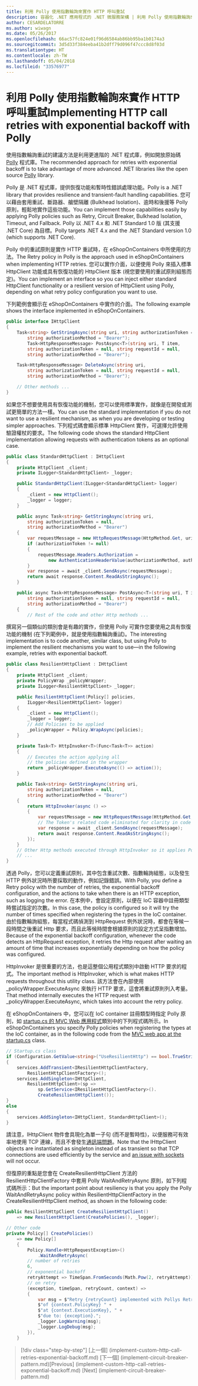 ```yaml
---
title: 利用 Polly 使用指數輪詢來實作 HTTP 呼叫重試
description: 容器化 .NET 應用程式的 .NET 微服務架構 | 利用 Polly 使用指數輪詢來實作 HTTP 呼叫重試
author: CESARDELATORRE
ms.author: wiwagn
ms.date: 05/26/2017
ms.openlocfilehash: 66ac57fc824e01f96d6584ab86bb95ba1b0174a3
ms.sourcegitcommit: 3d5d33f384eeba41b2dff79d096f47ccc8d8f03d
ms.translationtype: HT
ms.contentlocale: zh-TW
ms.lasthandoff: 05/04/2018
ms.locfileid: "33576977"
---
```

# <a name="implementing-http-call-retries-with-exponential-backoff-with-polly"></a><span data-ttu-id="9413b-103">利用 Polly 使用指數輪詢來實作 HTTP 呼叫重試</span><span class="sxs-lookup"><span data-stu-id="9413b-103">Implementing HTTP call retries with exponential backoff with Polly</span></span>

<span data-ttu-id="9413b-104">使用指數輪詢重試的建議方法是利用更進階的 .NET 程式庫，例如開放原始碼 [Polly](https://github.com/App-vNext/Polly) 程式庫。</span><span class="sxs-lookup"><span data-stu-id="9413b-104">The recommended approach for retries with exponential backoff is to take advantage of more advanced .NET libraries like the open source [Polly](https://github.com/App-vNext/Polly) library.</span></span>

<span data-ttu-id="9413b-105">Polly 是 .NET 程式庫，提供恢復功能和暫時性錯誤處理功能。</span><span class="sxs-lookup"><span data-stu-id="9413b-105">Polly is a .NET library that provides resilience and transient-fault handling capabilities.</span></span> <span data-ttu-id="9413b-106">您可以藉由套用重試、斷路器、艙壁隔離 (Bulkhead Isolation)、逾時和後援等 Polly 原則，輕鬆地實作這些功能。</span><span class="sxs-lookup"><span data-stu-id="9413b-106">You can implement those capabilities easily by applying Polly policies such as Retry, Circuit Breaker, Bulkhead Isolation, Timeout, and Fallback.</span></span> <span data-ttu-id="9413b-107">Polly 以 .NET 4.x 和 .NET Standard 1.0 版 (其支援 .NET Core) 為目標。</span><span class="sxs-lookup"><span data-stu-id="9413b-107">Polly targets .NET 4.x and the .NET Standard version 1.0 (which supports .NET Core).</span></span>

<span data-ttu-id="9413b-108">Polly 中的重試原則是實作 HTTP 重試時，在 eShopOnContainers 中所使用的方法。</span><span class="sxs-lookup"><span data-stu-id="9413b-108">The Retry policy in Polly is the approach used in eShopOnContainers when implementing HTTP retries.</span></span> <span data-ttu-id="9413b-109">您可以實作介面，以便使用 Polly 來插入標準 HttpClient 功能或具有恢復功能的 HttpClient 版本 (視您要使用的重試原則組態而定)。</span><span class="sxs-lookup"><span data-stu-id="9413b-109">You can implement an interface so you can inject either standard HttpClient functionality or a resilient version of HttpClient using Polly, depending on what retry policy configuration you want to use.</span></span>

<span data-ttu-id="9413b-110">下列範例會顯示在 eShopOnContainers 中實作的介面。</span><span class="sxs-lookup"><span data-stu-id="9413b-110">The following example shows the interface implemented in eShopOnContainers.</span></span>

```csharp
public interface IHttpClient
{
    Task<string> GetStringAsync(string uri, string authorizationToken = null,
        string authorizationMethod = "Bearer");
        Task<HttpResponseMessage> PostAsync<T>(string uri, T item,
        string authorizationToken = null, string requestId = null,
        string authorizationMethod = "Bearer");

    Task<HttpResponseMessage> DeleteAsync(string uri,
        string authorizationToken = null, string requestId = null,
        string authorizationMethod = "Bearer");

    // Other methods ...
}
```

<span data-ttu-id="9413b-111">如果您不想要使用具有恢復功能的機制，您可以使用標準實作，就像是在開發或測試更簡單的方法一樣。</span><span class="sxs-lookup"><span data-stu-id="9413b-111">You can use the standard implementation if you do not want to use a resilient mechanism, as when you are developing or testing simpler approaches.</span></span> <span data-ttu-id="9413b-112">下列程式碼會顯示標準 HttpClient 實作，可選擇允許使用驗證權杖的要求。</span><span class="sxs-lookup"><span data-stu-id="9413b-112">The following code shows the standard HttpClient implementation allowing requests with authentication tokens as an optional case.</span></span>

```csharp
public class StandardHttpClient : IHttpClient
{
    private HttpClient _client;
    private ILogger<StandardHttpClient> _logger;

    public StandardHttpClient(ILogger<StandardHttpClient> logger)
    {
        _client = new HttpClient();
        _logger = logger;
    }

    public async Task<string> GetStringAsync(string uri,
        string authorizationToken = null,
        string authorizationMethod = "Bearer")
    {
        var requestMessage = new HttpRequestMessage(HttpMethod.Get, uri);
        if (authorizationToken != null)
        {
            requestMessage.Headers.Authorization =
                new AuthenticationHeaderValue(authorizationMethod, authorizationToken);
        }
        var response = await _client.SendAsync(requestMessage);
        return await response.Content.ReadAsStringAsync();
    }

    public async Task<HttpResponseMessage> PostAsync<T>(string uri, T item,
        string authorizationToken = null, string requestId = null,
        string authorizationMethod = "Bearer")
    {
        // Rest of the code and other Http methods ...
```

<span data-ttu-id="9413b-113">撰寫另一個類似的類別會是有趣的實作，但使用 Polly 可實作您要使用之具有恢復功能的機制 (在下列範例中，就是使用指數輪詢重試)。</span><span class="sxs-lookup"><span data-stu-id="9413b-113">The interesting implementation is to code another, similar class, but using Polly to implement the resilient mechanisms you want to use—in the following example, retries with exponential backoff.</span></span>

```csharp
public class ResilientHttpClient : IHttpClient
{
    private HttpClient _client;
    private PolicyWrap _policyWrapper;
    private ILogger<ResilientHttpClient> _logger;

    public ResilientHttpClient(Policy[] policies,
        ILogger<ResilientHttpClient> logger)
    {
        _client = new HttpClient();
        _logger = logger;
        // Add Policies to be applied
        _policyWrapper = Policy.WrapAsync(policies);
    }

    private Task<T> HttpInvoker<T>(Func<Task<T>> action)
    {
        // Executes the action applying all
        // the policies defined in the wrapper
        return _policyWrapper.ExecuteAsync(() => action());
    }

    public Task<string> GetStringAsync(string uri,
        string authorizationToken = null,
        string authorizationMethod = "Bearer")
    {
        return HttpInvoker(async () =>
        {
            var requestMessage = new HttpRequestMessage(HttpMethod.Get, uri);
            // The Token's related code eliminated for clarity in code snippet
            var response = await _client.SendAsync(requestMessage);
            return await response.Content.ReadAsStringAsync();
        });
    }
    // Other Http methods executed through HttpInvoker so it applies Polly policies
    // ...
}
```

<span data-ttu-id="9413b-114">透過 Polly，您可以定義重試原則，其中包含重試次數、指數輪詢組態，以及發生 HTTP 例外狀況時所要採取的動作，例如記錄錯誤。</span><span class="sxs-lookup"><span data-stu-id="9413b-114">With Polly, you define a Retry policy with the number of retries, the exponential backoff configuration, and the actions to take when there is an HTTP exception, such as logging the error.</span></span> <span data-ttu-id="9413b-115">在本例中，會設定原則，以便在 IoC 容器中註冊類型時嘗試指定的次數。</span><span class="sxs-lookup"><span data-stu-id="9413b-115">In this case, the policy is configured so it will try the number of times specified when registering the types in the IoC container.</span></span> <span data-ttu-id="9413b-116">由於指數輪詢組態，每當程式碼偵測到 HttpRequest 例外狀況時，都會在等候一段時間之後重試 Http 要求，而且此等候時間會根據原則的設定方式呈指數增加。</span><span class="sxs-lookup"><span data-stu-id="9413b-116">Because of the exponential backoff configuration, whenever the code detects an HttpRequest exception, it retries the Http request after waiting an amount of time that increases exponentially depending on how the policy was configured.</span></span>

<span data-ttu-id="9413b-117">HttpInvoker 是很重要的方法，也是這整個公用程式類別中啟動 HTTP 要求的程式。</span><span class="sxs-lookup"><span data-stu-id="9413b-117">The important method is HttpInvoker, which is what makes HTTP requests throughout this utility class.</span></span> <span data-ttu-id="9413b-118">該方法會在內部使用 \_policyWrapper.ExecuteAsync 來執行 HTTP 要求，這會將重試原則列入考量。</span><span class="sxs-lookup"><span data-stu-id="9413b-118">That method internally executes the HTTP request with \_policyWrapper.ExecuteAsync, which takes into account the retry policy.</span></span>

<span data-ttu-id="9413b-119">在 eShopOnContainers 中，您可以在 IoC container 註冊類型時指定 Polly 原則，如 [startup.cs 的 MVC Web 應用程式](https://github.com/dotnet-architecture/eShopOnContainers/blob/master/src/Web/WebMVC/Startup.cs)類別中的下列程式碼所示。</span><span class="sxs-lookup"><span data-stu-id="9413b-119">In eShopOnContainers you specify Polly policies when registering the types at the IoC container, as in the following code from the [MVC web app at the startup.cs](https://github.com/dotnet-architecture/eShopOnContainers/blob/master/src/Web/WebMVC/Startup.cs) class.</span></span>

```csharp
// Startup.cs class
if (Configuration.GetValue<string>("UseResilientHttp") == bool.TrueString)
{
    services.AddTransient<IResilientHttpClientFactory,
        ResilientHttpClientFactory>();
    services.AddSingleton<IHttpClient,
        ResilientHttpClient>(sp =>
            sp.GetService<IResilientHttpClientFactory>().
            CreateResilientHttpClient());
}
else
{
    services.AddSingleton<IHttpClient, StandardHttpClient>();
}
```

<span data-ttu-id="9413b-120">請注意，IHttpClient 物件會具現化為單一子句 (而不是暫時性)，以便服務可有效率地使用 TCP 連線，而且不會發生[通訊端問題](https://aspnetmonsters.com/2016/08/2016-08-27-httpclientwrong/)。</span><span class="sxs-lookup"><span data-stu-id="9413b-120">Note that the IHttpClient objects are instantiated as singleton instead of as transient so that TCP connections are used efficiently by the service and [an issue with sockets](https://aspnetmonsters.com/2016/08/2016-08-27-httpclientwrong/) will not occur.</span></span>

<span data-ttu-id="9413b-121">但復原的重點是您會在 CreateResilientHttpClient 方法的 ResilientHttpClientFactory 中套用 Polly WaitAndRetryAsync 原則，如下列程式碼所示：</span><span class="sxs-lookup"><span data-stu-id="9413b-121">But the important point about resiliency is that you apply the Polly WaitAndRetryAsync policy within ResilientHttpClientFactory in the CreateResilientHttpClient method, as shown in the following code:</span></span>

```csharp
public ResilientHttpClient CreateResilientHttpClient()
    => new ResilientHttpClient(CreatePolicies(), _logger);

// Other code
private Policy[] CreatePolicies()
    => new Policy[]
    {
        Policy.Handle<HttpRequestException>()
            .WaitAndRetryAsync(
        // number of retries
        6,
        // exponential backoff
        retryAttempt => TimeSpan.FromSeconds(Math.Pow(2, retryAttempt)),
        // on retry
        (exception, timeSpan, retryCount, context) =>
        {
            var msg = $"Retry {retryCount} implemented with Pollys RetryPolicy " +
            $"of {context.PolicyKey} " +
            $"at {context.ExecutionKey}, " +
            $"due to: {exception}.";
            _logger.LogWarning(msg);
            _logger.LogDebug(msg);
        }),
    }
```


>[!div class="step-by-step"]
<span data-ttu-id="9413b-122">[上一個] (implement-custom-http-call-retries-exponential-backoff.md) [下一個] (implement-circuit-breaker-pattern.md)</span><span class="sxs-lookup"><span data-stu-id="9413b-122">[Previous] (implement-custom-http-call-retries-exponential-backoff.md) [Next] (implement-circuit-breaker-pattern.md)</span></span>
